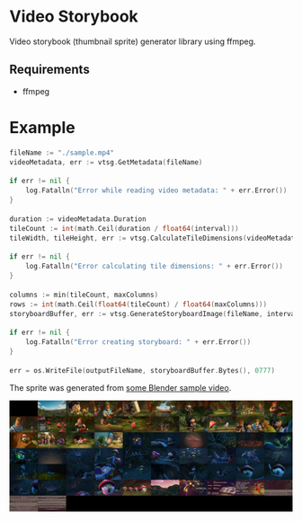 # Video Storybook

Video storybook (thumbnail sprite) generator library using ffmpeg.

## Requirements

- ffmpeg

# Example

```go
fileName := "./sample.mp4"
videoMetadata, err := vtsg.GetMetadata(fileName)

if err != nil {
    log.Fatalln("Error while reading video metadata: " + err.Error())
}

duration := videoMetadata.Duration
tileCount := int(math.Ceil(duration / float64(interval)))
tileWidth, tileHeight, err := vtsg.CalculateTileDimensions(videoMetadata.Width, videoMetadata.Height, maxTileWidth, maxTileHeight)

if err != nil {
    log.Fatalln("Error calculating tile dimensions: " + err.Error())
}

columns := min(tileCount, maxColumns)
rows := int(math.Ceil(float64(tileCount) / float64(maxColumns)))
storyboardBuffer, err := vtsg.GenerateStoryboardImage(fileName, interval, columns, rows, tileWidth, tileHeight)

if err != nil {
    log.Fatalln("Error creating storyboard: " + err.Error())
}

err = os.WriteFile(outputFileName, storyboardBuffer.Bytes(), 0777)
```

The sprite was generated from [some Blender sample video](https://files.vidstack.io/sprite-fight/720p.mp4).

![](./.assets/output.jpg)